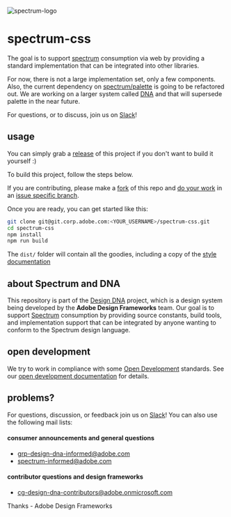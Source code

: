 ![spectrum-logo](https://git.corp.adobe.com/storage/user/655/files/a13fda74-9d4a-11e6-9aec-1b320823594a)
# spectrum-css
The goal is to support [spectrum][spectrum-link] consumption via web by providing a standard implementation that can be integrated into other libraries.  

For now, there is not a large implementation set, only a few components.  Also, the current dependency on [spectrum/palette](http://git.corp.adobe.com/spectrum/palette) is going to be refactored out.  We are working on a larger system called [DNA][dna-link] and that will supersede palette in the near future.

For questions, or to discuss, join us on [Slack][slack-link]!

## usage  
You can simply grab a [release](https://git.corp.adobe.com/Spectrum/spectrum-css/releases) of this project if you don't want to build it yourself :)

To build this project, follow the steps below.

If you are contributing, please make a [fork][forking-link] of this repo and [do your work][dev-docs-link] in an [issue specific branch][sds-jira-link].

Once you are ready, you can get started like this:

```sh
git clone git@git.corp.adobe.com:<YOUR_USERNAME>/spectrum-css.git
cd spectrum-css
npm install
npm run build
```

The `dist/` folder will contain all the goodies, including a copy of the [style documentation](http://git.corp.adobe/com/pages/spectrum/spectrum-css/)

## about Spectrum and DNA
This repository is part of the [Design DNA][dna-link] project, which is a design system being developed by the **Adobe Design Frameworks** team.  Our goal is to support [Spectrum][spectrum-link] consumption by providing source constants, build tools, and implementation support that can be integrated by anyone wanting to conform to the Spectrum design language.

## open development
We try to work in compliance with some [Open Development][dna-opendev-link] standards.  See our [open development documentation][dna-opendev-link] for details.

## problems?
For questions, discussion, or feedback join us on [Slack][slack-link]!  You can also use the following mail lists:

#### consumer announcements and general questions
* grp-design-dna-informed@adobe.com
* spectrum-informed@adobe.com

#### contributor questions and design frameworks
* cg-design-dna-contributors@adobe.onmicrosoft.com

Thanks - Adobe Design Frameworks

[spectrum-link]: http://spectrum.corp.adobe.com
[slack-link]: https://adobespectrum.slack.com/messages/dev/
[dna-link]: http://spectrum-dna.corp.adobe.com
[dna-opendev-link]: https://wiki.corp.adobe.com/display/AdobeDesign/Spectrum+Developer+Docs
[sds-jira-link]: https://jira.corp.adobe.com/browse/SDS
[dev-docs-link]: https://wiki.corp.adobe.com/display/AdobeDesign/Spectrum+Developer+Docs
[forking-link]: https://help.github.com/articles/fork-a-repo/
